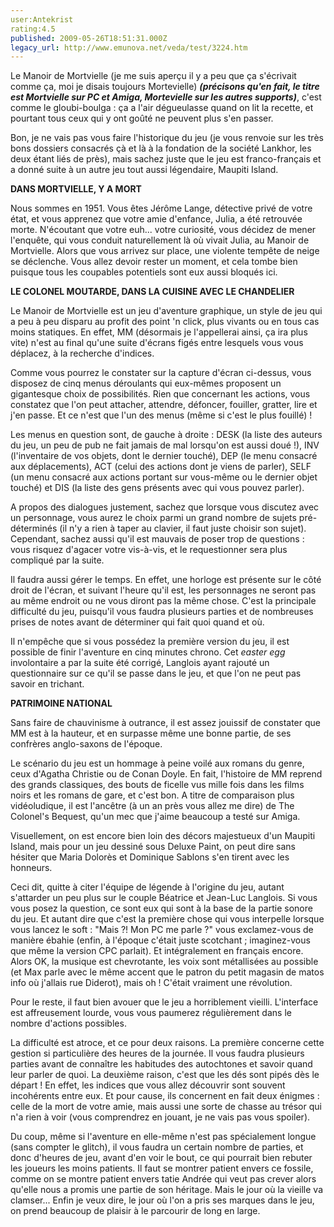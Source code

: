 ```yaml
---
user:Antekrist
rating:4.5
published: 2009-05-26T18:51:31.000Z
legacy_url: http://www.emunova.net/veda/test/3224.htm
---
```

Le Manoir de Mortvielle (je me suis aperçu il y a peu que ça s'écrivait comme ça, moi je disais toujours Mortevielle) **_(précisons qu'en fait, le titre est Mortvielle sur PC et Amiga, Mortevielle sur les autres supports)_**, c'est comme le gloubi-boulga : ça a l'air dégueulasse quand on lit la recette, et pourtant tous ceux qui y ont goûté ne peuvent plus s'en passer.  

Bon, je ne vais pas vous faire l'historique du jeu (je vous renvoie sur les très bons dossiers consacrés çà et là à la fondation de la société Lankhor, les deux étant liés de près), mais sachez juste que le jeu est franco-français et a donné suite à un autre jeu tout aussi légendaire, Maupiti Island.  

  

**DANS MORTVIELLE, Y A MORT**  

Nous sommes en 1951\. Vous êtes Jérôme Lange, détective privé de votre état, et vous apprenez que votre amie d'enfance, Julia, a été retrouvée morte. N'écoutant que votre euh... votre curiosité, vous décidez de mener l'enquête, qui vous conduit naturellement là où vivait Julia, au Manoir de Mortvielle. Alors que vous arrivez sur place, une violente tempête de neige se déclenche. Vous allez devoir rester un moment, et cela tombe bien puisque tous les coupables potentiels sont eux aussi bloqués ici.  

  

**LE COLONEL MOUTARDE, DANS LA CUISINE AVEC LE CHANDELIER**  

Le Manoir de Mortvielle est un jeu d'aventure graphique, un style de jeu qui a peu à peu disparu au profit des point 'n click, plus vivants ou en tous cas moins statiques. En effet, MM (désormais je l'appellerai ainsi, ça ira plus vite) n'est au final qu'une suite d'écrans figés entre lesquels vous vous déplacez, à la recherche d'indices.  

Comme vous pourrez le constater sur la capture d'écran ci-dessus, vous disposez de cinq menus déroulants qui eux-mêmes proposent un gigantesque choix de possibilités. Rien que concernant les actions, vous constatez que l'on peut attacher, attendre, défoncer, fouiller, gratter, lire et j'en passe. Et ce n'est que l'un des menus (même si c'est le plus fouillé) !  

Les menus en question sont, de gauche à droite : DESK (la liste des auteurs du jeu, un peu de pub ne fait jamais de mal lorsqu'on est aussi doué !), INV (l'inventaire de vos objets, dont le dernier touché), DEP (le menu consacré aux déplacements), ACT (celui des actions dont je viens de parler), SELF (un menu consacré aux actions portant sur vous-même ou le dernier objet touché) et DIS (la liste des gens présents avec qui vous pouvez parler).  

A propos des dialogues justement, sachez que lorsque vous discutez avec un personnage, vous aurez le choix parmi un grand nombre de sujets pré-déterminés (il n'y a rien à taper au clavier, il faut juste choisir son sujet). Cependant, sachez aussi qu'il est mauvais de poser trop de questions : vous risquez d'agacer votre vis-à-vis, et le requestionner sera plus compliqué par la suite.  

Il faudra aussi gérer le temps. En effet, une horloge est présente sur le côté droit de l'écran, et suivant l'heure qu'il est, les personnages ne seront pas au même endroit ou ne vous diront pas la même chose. C'est la principale difficulté du jeu, puisqu'il vous faudra plusieurs parties et de nombreuses prises de notes avant de déterminer qui fait quoi quand et où.  

Il n'empêche que si vous possédez la première version du jeu, il est possible de finir l'aventure en cinq minutes chrono. Cet _easter egg_ involontaire a par la suite été corrigé, Langlois ayant rajouté un questionnaire sur ce qu'il se passe dans le jeu, et que l'on ne peut pas savoir en trichant.  

  

**PATRIMOINE NATIONAL**  

Sans faire de chauvinisme à outrance, il est assez jouissif de constater que MM est à la hauteur, et en surpasse même une bonne partie, de ses confrères anglo-saxons de l'époque.  

Le scénario du jeu est un hommage à peine voilé aux romans du genre, ceux d'Agatha Christie ou de Conan Doyle. En fait, l'histoire de MM reprend des grands classiques, des bouts de ficelle vus mille fois dans les films noirs et les romans de gare, et c'est bon. A titre de comparaison plus vidéoludique, il est l'ancêtre (à un an près vous allez me dire) de The Colonel's Bequest, qu'un mec que j'aime beaucoup a testé sur Amiga.  

Visuellement, on est encore bien loin des décors majestueux d'un Maupiti Island, mais pour un jeu dessiné sous Deluxe Paint, on peut dire sans hésiter que Maria Dolorès et Dominique Sablons s'en tirent avec les honneurs.  

Ceci dit, quitte à citer l'équipe de légende à l'origine du jeu, autant s'attarder un peu plus sur le couple Béatrice et Jean-Luc Langlois. Si vous vous posez la question, ce sont eux qui sont à la base de la partie sonore du jeu. Et autant dire que c'est la première chose qui vous interpelle lorsque vous lancez le soft : "Mais ?! Mon PC me parle ?" vous exclamez-vous de manière ébahie (enfin, à l'époque c'était juste scotchant ; imaginez-vous que même la version CPC parlait). Et intégralement en français encore. Alors OK, la musique est chevrotante, les voix sont métallisées au possible (et Max parle avec le même accent que le patron du petit magasin de matos info où j'allais rue Diderot), mais oh ! C'était vraiment une révolution.  

Pour le reste, il faut bien avouer que le jeu a horriblement vieilli. L'interface est affreusement lourde, vous vous paumerez régulièrement dans le nombre d'actions possibles.  

La difficulté est atroce, et ce pour deux raisons. La première concerne cette gestion si particulière des heures de la journée. Il vous faudra plusieurs parties avant de connaître les habitudes des autochtones et savoir quand leur parler de quoi. La deuxième raison, c'est que les dés sont pipés dès le départ ! En effet, les indices que vous allez découvrir sont souvent incohérents entre eux. Et pour cause, ils concernent en fait deux énigmes : celle de la mort de votre amie, mais aussi une sorte de chasse au trésor qui n'a rien à voir (vous comprendrez en jouant, je ne vais pas vous spoiler).  

Du coup, même si l'aventure en elle-même n'est pas spécialement longue (sans compter le glitch), il vous faudra un certain nombre de parties, et donc d'heures de jeu, avant d'en voir le bout, ce qui pourrait bien rebuter les joueurs les moins patients. Il faut se montrer patient envers ce fossile, comme on se montre patient envers tatie Andrée qui veut pas crever alors qu'elle nous a promis une partie de son héritage. Mais le jour où la vieille va clamser... Enfin je veux dire, le jour où l'on a pris ses marques dans le jeu, on prend beaucoup de plaisir à le parcourir de long en large.